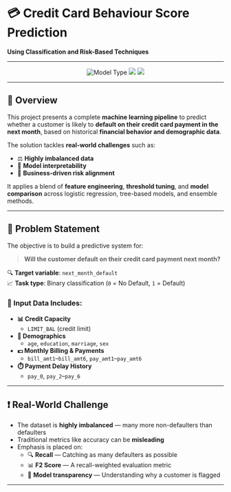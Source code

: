 # 💳 Credit Card Behaviour Score Prediction  
**Using Classification and Risk-Based Techniques**

---

<p align="center">
  <img src="https://img.shields.io/badge/Model-Type%3A%20Binary%20Classification-blue" alt="Model Type"/>
  <img src="https://img.shields.io/badge/Imbalanced%20Data-Handled%20with%20SMOTENC-orange"/>
  <img src="https://img.shields.io/badge/Key%20Metric-F2%20Score-9cf"/>
</p>

---

## 📌 Overview

This project presents a complete **machine learning pipeline** to predict whether a customer is likely to **default on their credit card payment in the next month**, based on historical **financial behavior and demographic data**.

The solution tackles **real-world challenges** such as:

- ⚖️ **Highly imbalanced data**
- 🧠 **Model interpretability**
- 💼 **Business-driven risk alignment**

It applies a blend of **feature engineering**, **threshold tuning**, and **model comparison** across logistic regression, tree-based models, and ensemble methods.

---

## 🎯 Problem Statement

The objective is to build a predictive system for:

> **Will the customer default on their credit card payment next month?**

🔍 **Target variable**: `next_month_default`  
📈 **Task type**: Binary classification (`0` = No Default, `1` = Default)

### 🔢 Input Data Includes:
- **📊 Credit Capacity**
  - `LIMIT_BAL` (credit limit)
- **🧑 Demographics**
  - `age`, `education`, `marriage`, `sex`
- **💵 Monthly Billing & Payments**
  - `bill_amt1`–`bill_amt6`, `pay_amt1`–`pay_amt6`
- **⏱️ Payment Delay History**
  - `pay_0`, `pay_2`–`pay_6`

---

## ❗ Real-World Challenge

- The dataset is **highly imbalanced** — many more non-defaulters than defaulters
- Traditional metrics like accuracy can be **misleading**
- Emphasis is placed on:
  - 🔍 **Recall** — Catching as many defaulters as possible
  - 📊 **F2 Score** — A recall-weighted evaluation metric
  - 🤖 **Model transparency** — Understanding why a customer is flagged

---


